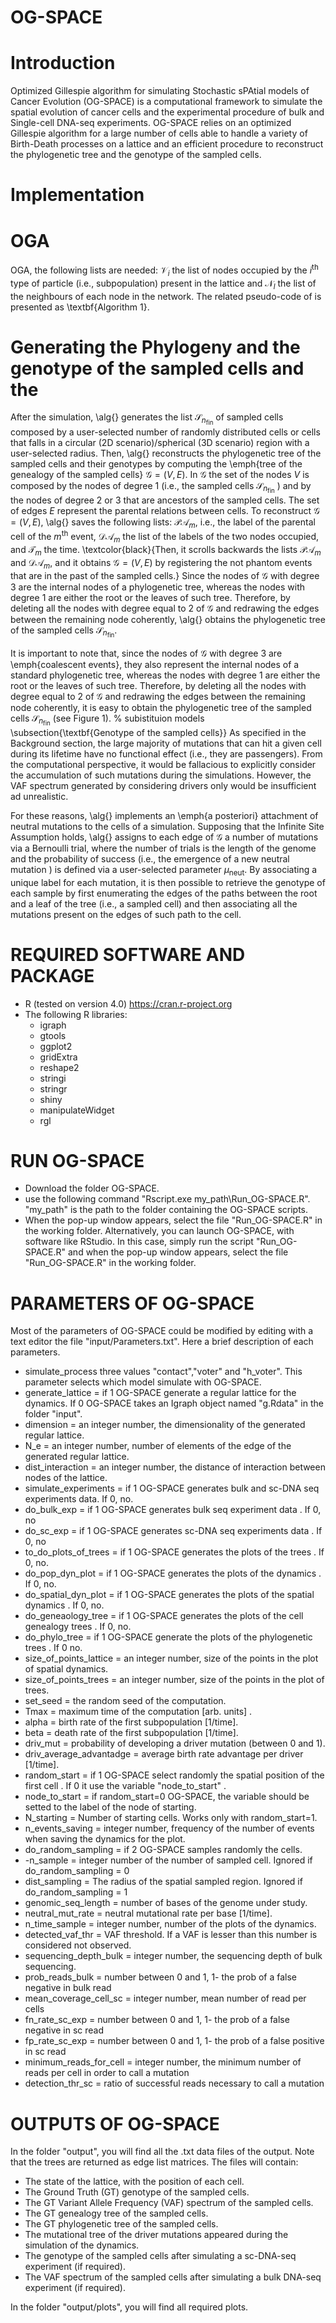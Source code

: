 # OG-SPACE
# Introduction 
Optimized Gillespie algorithm for simulating  Stochastic sPAtial models of Cancer Evolution (OG-SPACE) is a computational framework to simulate the spatial evolution of cancer cells and the experimental procedure of bulk and Single-cell DNA-seq experiments.
OG-SPACE relies on an optimized Gillespie algorithm for a large number of cells able to handle a variety of Birth-Death processes on a lattice and an efficient procedure to reconstruct the phylogenetic tree and the genotype of the sampled cells. 

# Implementation 

# OGA
OGA, the following lists are needed: $\mathcal{V}_i$ the list of nodes occupied by the $i^\text{th}$ type of particle (i.e., subpopulation) present in the lattice and $\mathcal{N}_l$ the list of the neighbours of each node in the network. The related pseudo-code of is presented as \textbf{Algorithm 1}.


# Generating the Phylogeny and the genotype of the sampled cells and the 

After the simulation, \alg{} generates the list $\mathcal{S}_{n_{\text{fin}}}$ of sampled cells composed by a user-selected number of randomly distributed cells or cells that falls in a circular (2D scenario)/spherical (3D scenario) region with a user-selected radius.
Then, \alg{} reconstructs the phylogenetic tree of the sampled cells and their genotypes by computing the \emph{tree of the genealogy of the sampled cells} $\mathcal{G}=(V,E)$. 
In $\mathcal{G}$ the set of the nodes $V$ is composed by the nodes of degree  $1$ (i.e., the sampled cells $\mathcal{S}_{n_{\text{fin}}}$ ) and by the nodes of degree $2$ or $3$ that are ancestors of the sampled cells. The set of edges $E$ represent the parental relations between cells.
To reconstruct $\mathcal{G}=(V,E)$,
 \alg{} saves the following lists: $\mathcal{PA}_m$, i.e.,  the label of the parental cell of the $m^{\text{th}}$  event,  $\mathcal{DA}_m$ the list of the labels of the two nodes occupied, and  $\mathcal{T}_m$  the time. \textcolor{black}{Then,  it scrolls backwards the lists   $\mathcal{PA}_m$ and   $\mathcal{DA}_m$, and it obtains $\mathcal{G}=(V,E)$  by registering the not phantom events that are in the past of the sampled cells.}
Since the nodes of $\mathcal{G}$ with degree $3$ are the internal nodes of a  phylogenetic tree, whereas the nodes with degree $1$ are either the root or the leaves of such tree. 
Therefore, by deleting all the nodes with degree equal to $2$ of $\mathcal{G}$ and redrawing the edges between the remaining node coherently, \alg{} obtains the phylogenetic tree of the sampled cells $\mathcal{S}_{n_{\text{fin}}}$. 



It is important to note that, since the nodes of $\mathcal{G}$ with degree $3$ are \emph{coalescent events},  they also represent the internal nodes of a standard phylogenetic tree, whereas the nodes with degree $1$ are either the root or the leaves of such tree. 
Therefore, by deleting all the nodes with degree equal to $2$ of $\mathcal{G}$ and redrawing the edges between the remaining node coherently, it is easy to obtain the phylogenetic tree of the sampled cells $\mathcal{S}_{n_{\text{fin}}}$ (see Figure 1). 
% subistituion models 
\subsection{\textbf{Genotype of the sampled cells}}
As specified in the Background section, the large majority of mutations that can hit a given cell during its lifetime have no functional effect (i.e., they are passengers). 
From the computational perspective, it would be fallacious to explicitly consider the accumulation of such mutations during the simulations. 
However, the VAF spectrum generated by considering drivers only would be insufficient ad unrealistic. 


For these reasons,  \alg{} implements an \emph{a posteriori} attachment of neutral mutations to the cells of a simulation. 
Supposing that the Infinite Site Assumption holds, \alg{} assigns to each edge of $\mathcal{G}$ a number of mutations via a Bernoulli trial, where the number of trials is the length of the genome and the probability of success (i.e., the emergence of a new neutral mutation ) is defined via
a user-selected parameter $\mu_\text{neut}$. 
By associating a unique label for each mutation, it is then possible to retrieve the genotype of each sample by first enumerating the edges of the paths between the root and a leaf of the tree (i.e., a sampled cell) and then associating all the mutations present on the edges of such path to the cell.

# REQUIRED  SOFTWARE AND PACKAGE

- R (tested on version 4.0) https://cran.r-project.org
- The following R libraries:
  - igraph
  - gtools
  - ggplot2
  - gridExtra
  - reshape2
  - stringi
  - stringr
  - shiny
  - manipulateWidget
  - rgl

# RUN OG-SPACE
- Download the folder OG-SPACE.
- use the following command "Rscript.exe  my_path\Run_OG-SPACE.R". "my_path" is the path to the folder containing the OG-SPACE scripts.
- When the pop-up window appears, select the file "Run_OG-SPACE.R" in the working folder.
Alternatively, you can launch OG-SPACE, with software like RStudio. In this case, simply run the script "Run_OG-SPACE.R" and when the pop-up window appears, select the file "Run_OG-SPACE.R" in the working folder.
 
# PARAMETERS OF OG-SPACE
Most of the parameters of OG-SPACE could be modified by editing with a text editor the file "input/Parameters.txt". Here a brief description of each parameters.
- simulate_process            three values "contact","voter" and "h_voter". This parameter selects which model simulate with OG-SPACE.
- generate_lattice = if 1 OG-SPACE generate a regular lattice for the dynamics. If 0 OG-SPACE takes an Igraph object named "g.Rdata" in the folder "input".
- dimension = an integer number, the dimensionality of the generated regular lattice.
- N_e  			   =  an integer number, number of elements of the edge of the generated regular lattice.
- dist_interaction = an integer number, the distance of interaction between nodes of the lattice.
- simulate_experiments       = if 1 OG-SPACE generates bulk and sc-DNA seq experiments data. If 0, no. 
- do_bulk_exp		     = if 1 OG-SPACE generates  bulk seq experiment data . If 0,  no
- do_sc_exp		     = if 1 OG-SPACE generates sc-DNA seq experiments data . If 0, no
- to_do_plots_of_trees         = if 1 OG-SPACE generates the plots of the trees . If 0, no. 
- do_pop_dyn_plot              = if 1 OG-SPACE generates the plots of the dynamics . If 0, no. 
- do_spatial_dyn_plot         = if 1 OG-SPACE generates the plots of the spatial dynamics . If 0, no.  
- do_geneaology_tree           = if 1 OG-SPACE generates the plots of the cell genealogy trees . If 0,  no. 
- do_phylo_tree              =  if 1 OG-SPACE generate the plots of the phylogenetic trees . If 0  no. 
- size_of_points_lattice       = an integer number, size of the points in the plot of spatial dynamics.
- size_of_points_trees         = an integer number, size of the points in the plot of trees.
- set_seed                    = the random seed of the computation.
- Tmax  = maximum time of the computation [arb. units] . 
- alpha  = birth rate of the first subpopulation [1/time].
- beta     = death rate of the first subpopulation [1/time].
- driv_mut      =   probability of developing a driver mutation (between 0 and 1).
- driv_average_advantadge = average birth rate advantage per driver [1/time].
- random_start               = if 1 OG-SPACE select randomly the spatial position of the first cell . If 0 it use the variable "node_to_start" .
- node_to_start              = if  random_start=0 OG-SPACE, the variable should be setted to the label of the node of starting.
- N_starting                 = Number of starting cells.  Works only with  random_start=1.
- n_events_saving             = integer number, frequency of the number of events when saving the dynamics for the plot.
- do_random_sampling           = if 2 OG-SPACE samples randomly the cells.
- -n_sample		    = integer number of the number of sampled cell. Ignored if do_random_sampling  = 0
- dist_sampling                = The radius of the spatial sampled region. Ignored if do_random_sampling  = 1
- genomic_seq_length          = number of bases of the genome under study.
- neutral_mut_rate            = neutral mutational rate per base [1/time].
- n_time_sample               = integer number, number of the plots of the dynamics.
- detected_vaf_thr 	    = VAF threshold. If a VAF is lesser than this number is considered not observed.
- sequencing_depth_bulk        = integer number, the sequencing depth of bulk sequencing.
- prob_reads_bulk		    = number between 0 and 1, 1- the prob of a false negative in bulk read
- mean_coverage_cell_sc      = integer number, mean number of read per cells
- fn_rate_sc_exp               = number between 0 and 1, 1- the prob of a false negative in sc read
- fp_rate_sc_exp              = number between 0 and 1, 1- the prob of a false positive in sc read
- minimum_reads_for_cell      = integer number, the minimum number of reads per cell in order to call a mutation
- detection_thr_sc             = ratio of successful reads necessary to call  a mutation

# OUTPUTS OF OG-SPACE

In the folder "output", you will find all the .txt data files of the output. Note that the trees are returned as edge list matrices.
The files will contain:
- The state of the lattice, with the position of each cell.
- The Ground Truth (GT) genotype of the sampled cells.
- The  GT  Variant Allele Frequency (VAF) spectrum of the sampled cells.
- The GT genealogy tree  of the sampled cells.
- The GT phylogenetic  tree  of the sampled cells.
- The mutational tree of the driver mutations appeared during the simulation of the dynamics.
-  The  genotype of the sampled cells after simulating a sc-DNA-seq experiment (if required).
- The VAF spectrum of the sampled cells after simulating a  bulk DNA-seq experiment (if required).
      
In the folder "output/plots", you will find all required plots.



